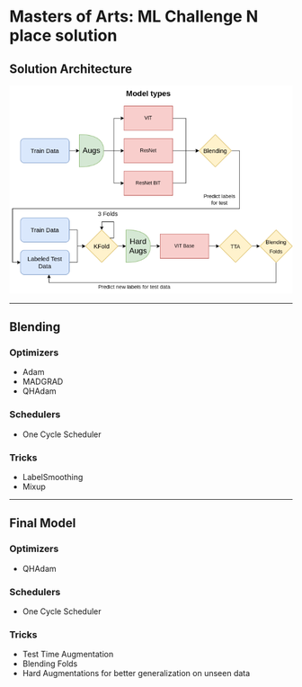 # Masters of Arts: ML Challenge N place solution

## Solution Architecture
![image info](dio.png)

---
## Blending
### Optimizers
 - Adam
 - MADGRAD
 - QHAdam
### Schedulers
 - One Cycle Scheduler 
### Tricks
 - LabelSmoothing
 - Mixup
---
## Final Model
### Optimizers
 - QHAdam
### Schedulers
 - One Cycle Scheduler 
### Tricks
 - Test Time Augmentation
 - Blending Folds
 - Hard Augmentations for better generalization on unseen data